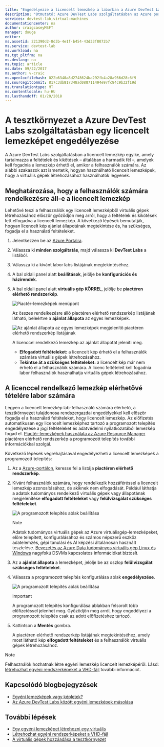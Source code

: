 ```yaml
---
title: "Engedélyezze a licencelt lemezkép a laborban a Azure DevTest Labs szolgáltatásban |} Microsoft Docs"
description: "Útmutató: Azure DevTest Labs szolgáltatásban az Azure portál használatával egy licencelt lemezképet engedélyezése"
services: devtest-lab,virtual-machines
documentationcenter: na
author: craigcaseyMSFT
manager: douge
editor: 
ms.assetid: 221390d2-8d3b-4e1f-b454-43d33f8072b7
ms.service: devtest-lab
ms.workload: na
ms.tgt_pltfrm: na
ms.devlang: na
ms.topic: article
ms.date: 09/22/2017
ms.author: v-craic
ms.openlocfilehash: 022b6340a8d2748624ba292fb4a28a956d28c6f9
ms.sourcegitcommit: 817c3db817348ad088711494e97fc84c9b32f19d
ms.translationtype: MT
ms.contentlocale: hu-HU
ms.lasthandoff: 01/20/2018
---
```

# <a name="enable-a-licensed-image-in-your-lab-in-azure-devtest-labs"></a>A tesztkörnyezet a Azure DevTest Labs szolgáltatásban egy licencelt lemezképet engedélyezése

A Azure DevTest Labs szolgáltatásban a licencelt lemezkép egyike, amely tartalmazza a feltételek és kikötések – általában a harmadik fél –, amelyek kell fogadnia a lemezkép érhető el, amikor a felhasználók számára. Az alábbi szakaszok azt ismertetik, hogyan használható licencelt lemezképek, hogy a virtuális gépek létrehozásához használhatók legyenek.

## <a name="determining-whether-a-licensed-image-is-available-to-users"></a>Meghatározása, hogy a felhasználók számára rendelkezésre áll-e a licencelt lemezkép
Lehetővé teszi a felhasználók egy licencelt lemezképből virtuális gépek létrehozásához először győződjön meg arról, hogy a feltételek és kikötések lett elfogadva a licencelt lemezkép. A következő lépések bemutatják, hogyan licencelt kép ajánlat állapotának megtekintése és, ha szükséges, fogadja el a használati feltételeket.

1. Jelentkezzen be az [Azure Portalra](http://go.microsoft.com/fwlink/p/?LinkID=525040).

1. Válassza ki **minden szolgáltatás**, majd válassza ki **DevTest Labs** a listából.

1. Válassza ki a kívánt labor labs listájának megtekintéséhez.  

1. A bal oldali panel alatt **beállítások**, jelölje be **konfigurációs és házirendek**.

1. A bal oldali panel alatt **virtuális gép KÖRREL**, jelölje be **piactéren elérhető rendszerkép**. 

    ![Piactér-lemezképek menüpont](./media/devtest-lab-create-custom-image-from-licensed-image/devtest-lab-marketplace-images.png)

    Az összes rendelkezésre álló piactéren elérhető rendszerkép listájának látható, beleértve a **ajánlat állapota** az egyes lemezképek.

    ![Az ajánlat állapota az egyes lemezképek megjelenítő piactéren elérhető rendszerkép listájának](./media/devtest-lab-create-custom-image-from-licensed-image/devtest-lab-offer-status.png)

    A licenccel rendelkező lemezkép az ajánlat állapotát jeleníti meg. 
    
    - **Elfogadott feltételeket:** a licencelt kép érhető el a felhasználók számára virtuális gépek létrehozásához. 
    - **Tekintse át a szükséges feltételeket:** a licencelt kép már nem érhető el a felhasználók számára. A licenc feltételeit kell fogadnia labor felhasználók használhatja virtuális gépek létrehozásához. 

## <a name="making-a-licensed-image-available-to-lab-users"></a>A licenccel rendelkező lemezkép elérhetővé tételére labor számára
Legyen a licencelt lemezkép lab-felhasználó számára elérhető, a tesztkörnyezet tulajdonosa rendszergazdai engedélyekkel kell először fogadja el a használati feltételeket, hogy licencelt lemezkép. Az előfizetés automatikusan egy licencelt lemezképhez tartozó a programozott telepítés engedélyezése a jogi feltételeket és adatvédelmi nyilatkozatából lemezkép fogad el. [Piactér-lemezképek használata az Azure Resource Manager](https://azure.microsoft.com/blog/working-with-marketplace-images-on-azure-resource-manager/) piactéren elérhető rendszerkép a programozott telepítés további információkkal szolgál.

Következő lépések végrehajtásával engedélyezheti a licencelt lemezképek a programozott telepítés:

1. Az a [Azure-portálon](http://go.microsoft.com/fwlink/p/?LinkID=525040), keresse fel a listája **piactéren elérhető rendszerkép**.

1. Kívánt felhasználók számára, hogy rendelkezik hozzáféréssel a licencelt lemezkép azonosításához, de akiknek nem elfogadását. Például láthatja a adatok tudományos rendelkező virtuális gépek vagy állapotának megjelenítése **elfogadott feltételeket** vagy **felülvizsgálat szükséges feltételeket**.

    ![A programozott telepítés ablak beállítása](./media/devtest-lab-create-custom-image-from-licensed-image/devtest-lab-licensed-images.png)

   > [!NOTE]
   > Adatok tudományos virtuális gépek az Azure virtuálisgép-lemezképeket, előre telepített, konfigurálásához és számos népszerű eszköz adatelemzés, gépi tanulási és AI képzési általánosan használt tesztelése. [Bevezetés az Azure Data tudományos virtuális gép Linux és Windows](https://docs.microsoft.com/azure/machine-learning/data-science-virtual-machine/overview) nagyfokú DSVMs kapcsolatos információkat biztosít.
   >
   >

1. Az a **ajánlat állapota** a lemezképet, jelölje be az oszlop **felülvizsgálat szükséges feltételeket**.

1. Válassza a programozott telepítés konfigurálása ablak **engedélyezése**.

    ![A programozott telepítés ablak beállítása](./media/devtest-lab-create-custom-image-from-licensed-image/devtest-lab-enable-programmatic-deployment.png)

   > [!IMPORTANT]
   > A programozott telepítés konfigurálása ablakban felsorolt több előfizetéssel jelenhet meg. Győződjön meg arról, hogy engedélyezi a programozott telepítés csak az adott előfizetéshez tartozó.
   >
   >


1. Kattintson a **Mentés** gombra. 

    A piactéren elérhető rendszerkép listájának megtekintéséhez, amely most látható kép **elfogadott feltételeket** és a felhasználók virtuális gépek létrehozásához.

> [!NOTE]
> Felhasználók hozhatnak létre egyéni lemezkép licencelt lemezképéről. Lásd: [létrehozhat egyéni rendszerképeket a VHD-fájl](devtest-lab-create-template.md) további információt.
>
>


## <a name="related-blog-posts"></a>Kapcsolódó blogbejegyzések

- [Egyéni lemezképek vagy képletek?](https://blogs.msdn.microsoft.com/devtestlab/2016/04/06/custom-images-or-formulas/)
- [Az Azure DevTest Labs között egyéni lemezképek másolása](http://www.visualstudiogeeks.com/blog/DevOps/How-To-Move-CustomImages-VHD-Between-AzureDevTestLabs#copying-custom-images-between-azure-devtest-labs)

## <a name="next-steps"></a>További lépések

- [Egy egyéni lemezképet létrehozni egy virtuális](devtest-lab-create-custom-image-from-vm-using-portal.md)
- [Létrehozhat egyéni rendszerképeket a VHD-fájl](devtest-lab-create-template.md)
- [A virtuális gépek hozzáadása a tesztkörnyezet](devtest-lab-add-vm.md)